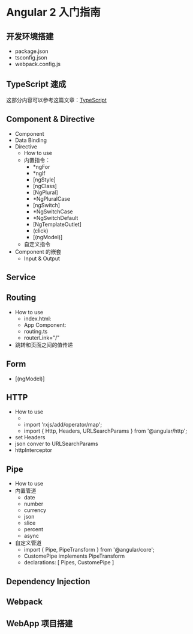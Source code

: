 # Angular 2 入门指南

## 开发环境搭建
* package.json
* tsconfig.json
* webpack.config.js

## TypeScript 速成
这部分内容可以参考这篇文章：[TypeScript](https://github.com/lijiakof/typescript)

## Component & Directive
* Component
* Data Binding
* Directive
    * How to use
    * 内置指令：
        * *ngFor
        * *ngIf
        * [ngStyle]
        * [ngClass]
        * [NgPlural]
        * *NgPluralCase
        * [ngSwitch]
        * *NgSwitchCase
        * *NgSwitchDefault
        * [NgTemplateOutlet]
        * (click)
        * [(ngModel)]
    * 自定义指令
* Component 的嵌套
    * Input & Output

## Service

## Routing
* How to use
    * index.html: <base href="/" />
    * App Component: <router-outlet></router-outlet>
    * routing.ts
    * routerLink="/"
* 跳转和页面之间的值传递

## Form
* [(ngModel)]

## HTTP
* How to use
    * <meta charset="utf8">
    * import 'rxjs/add/operator/map';
    * import { Http, Headers, URLSearchParams } from '@angular/http';
* set Headers
* json conver to URLSearchParams
* httpInterceptor

## Pipe
* How to use
* 内置管道
    * date
    * number
    * currency
    * json
    * slice
    * percent
    * async
* 自定义管道
    * import { Pipe, PipeTransform } from '@angular/core';
    * CustomePipe implements PipeTransform
    * declarations: [ Pipes, CustomePipe ]

## Dependency Injection

## Webpack

## WebApp 项目搭建
